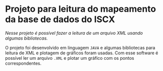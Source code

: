 # Projeto para leitura do mapeamento da base de dados do ISCX

*Nesse projeto é possível fazer a leitura de um arquivo XML usando algumas bibliotecas.*

O projeto foi desenvolvido em linguagem `JAVA` e algumas bibliotecas para leitura de XML e plotagem de gráficos foram usadas.
Com esse software é possível ler um arquivo `.XML` e plotar um gráfico com os pontos correspondentes.
